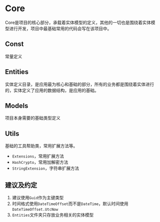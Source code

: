 # Core

Core是项目的核心部分，承载着实体模型的定义，其他的一切也是围绕着实体模型进行开发，项目中最基础常用的代码会写在该项目中。

## Const

常量定义

## Entities

实体定义目录，是应用最为核心和基础的部分，所有的业务都是围绕着实体进行的，实体定义了应用的数据结构，是应用的基础。

## Models

项目本身需要的基础类型定义

## Utils

基础的工具帮助类，常用扩展方法等。

- `Extensions`，常用扩展方法
- `HashCrypto`，常用加解密方法
- `StringExtension`，字符串扩展方法

## 建议及约定

1. 建议使用`Guid`作为主键类型
2. 时间格式使用`DateTimeOffset`而不是`DateTime`，默认时间使用`DateTimeOffset.UtcNow`
3. `Entities`文件夹只存放业务相关的实体模型
